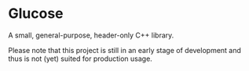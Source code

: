 # Glucose
A small, general-purpose, header-only C++ library.

Please note that this project is still in an early stage of development and thus is not (yet) suited for production usage.